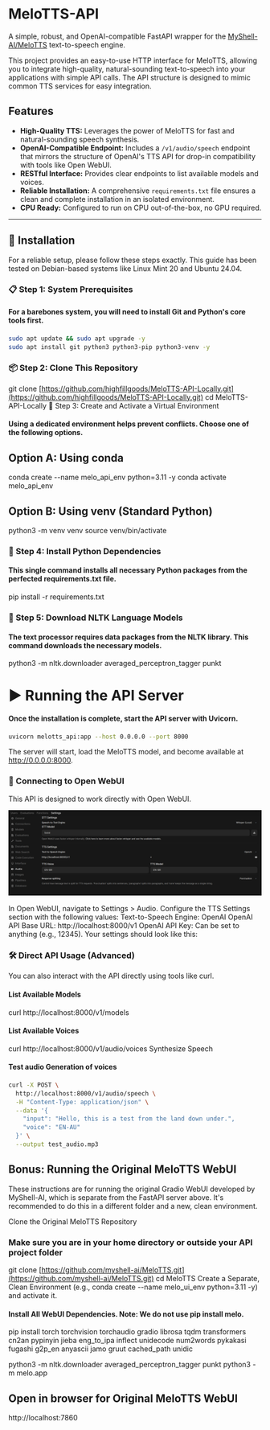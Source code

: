 # MeloTTS-API

A simple, robust, and OpenAI-compatible FastAPI wrapper for the [MyShell-AI/MeloTTS](https://github.com/myshell-ai/MeloTTS) text-to-speech engine.

This project provides an easy-to-use HTTP interface for MeloTTS, allowing you to integrate high-quality, natural-sounding text-to-speech into your applications with simple API calls. The API structure is designed to mimic common TTS services for easy integration.

## Features

-   **High-Quality TTS:** Leverages the power of MeloTTS for fast and natural-sounding speech synthesis.
-   **OpenAI-Compatible Endpoint:** Includes a `/v1/audio/speech` endpoint that mirrors the structure of OpenAI's TTS API for drop-in compatibility with tools like Open WebUI.
-   **RESTful Interface:** Provides clear endpoints to list available models and voices.
-   **Reliable Installation:** A comprehensive `requirements.txt` file ensures a clean and complete installation in an isolated environment.
-   **CPU Ready:** Configured to run on CPU out-of-the-box, no GPU required.

---

## 🚀 Installation

For a reliable setup, please follow these steps exactly. This guide has been tested on Debian-based systems like Linux Mint 20 and Ubuntu 24.04.

### 📋 Step 1: System Prerequisites

#### For a barebones system, you will need to install Git and Python's core tools first.

```bash
sudo apt update && sudo apt upgrade -y
sudo apt install git python3 python3-pip python3-venv -y
```
### 📦 Step 2: Clone This Repository


git clone [https://github.com/highfillgoods/MeloTTS-API-Locally.git](https://github.com/highfillgoods/MeloTTS-API-Locally.git)
cd MeloTTS-API-Locally
🌿 Step 3: Create and Activate a Virtual Environment
#### Using a dedicated environment helps prevent conflicts. Choose one of the following options.

## Option A: Using conda

conda create --name melo_api_env python=3.11 -y
conda activate melo_api_env
## Option B: Using venv (Standard Python)

python3 -m venv venv
source venv/bin/activate

### 🐍 Step 4: Install Python Dependencies
#### This single command installs all necessary Python packages from the perfected requirements.txt file.


pip install -r requirements.txt
### 🧠 Step 5: Download NLTK Language Models
#### The text processor requires data packages from the NLTK library. This command downloads the necessary models.

python3 -m nltk.downloader averaged_perceptron_tagger punkt
# ▶️ Running the API Server
#### Once the installation is complete, start the API server with Uvicorn.

```bash
uvicorn melotts_api:app --host 0.0.0.0 --port 8000
```
The server will start, load the MeloTTS model, and become available at http://0.0.0.0:8000.



###  🔌 Connecting to Open WebUI
This API is designed to work directly with Open WebUI.

![Open WebUI Audio Settings](open-webui-settings.png)


In Open WebUI, navigate to Settings > Audio.
Configure the TTS Settings section with the following values:
Text-to-Speech Engine: OpenAI
OpenAI API Base URL: http://localhost:8000/v1
OpenAI API Key: Can be set to anything (e.g., 12345).
Your settings should look like this:

### 🛠️ Direct API Usage (Advanced)
You can also interact with the API directly using tools like curl.

#### List Available Models
curl http://localhost:8000/v1/models

#### List Available Voices
curl http://localhost:8000/v1/audio/voices
Synthesize Speech

#### Test audio Generation of voices
```bash
curl -X POST \
  http://localhost:8000/v1/audio/speech \
  -H "Content-Type: application/json" \
  --data '{
    "input": "Hello, this is a test from the land down under.",
    "voice": "EN-AU"
  }' \
  --output test_audio.mp3
```

## Bonus: Running the Original MeloTTS WebUI
These instructions are for running the original Gradio WebUI developed by MyShell-AI, which is separate from the FastAPI server above. It's recommended to do this in a different folder and a new, clean environment.

Clone the Original MeloTTS Repository


### Make sure you are in your home directory or outside your API project folder
git clone [https://github.com/myshell-ai/MeloTTS.git](https://github.com/myshell-ai/MeloTTS.git)
cd MeloTTS
Create a Separate, Clean Environment (e.g., conda create --name melo_ui_env python=3.11 -y) and activate it.

#### Install All WebUI Dependencies. Note: We do not use pip install melo.


pip install torch torchvision torchaudio gradio librosa tqdm transformers cn2an pypinyin jieba eng_to_ipa inflect unidecode num2words pykakasi fugashi g2p_en anyascii jamo gruut cached_path unidic


python3 -m nltk.downloader averaged_perceptron_tagger punkt
python3 -m melo.app

## Open in browser for Original MeloTTS WebUI
http://localhost:7860


